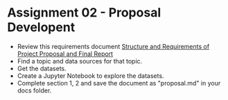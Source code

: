 # Assignment 02 - Proposal Developent

- Review this requirements document [Structure and Requirements of Project Proposal and Final Report](project_proposal.md)
- Find a topic and data sources for that topic.
- Get the datasets.
- Create a Jupyter Notebook to explore the datasets.
- Complete section 1, 2 and save the document as "proposal.md" in your docs folder.  
